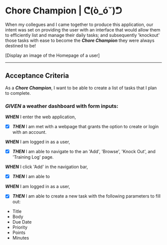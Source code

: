 # Chore Champion | ᕦ(ò_óˇ)ᕤ
When my collegues and I came together to produce this application, our intent was set on providing the user with an interface that would allow them to efficiently list and manage their daily tasks; and subsequently 'knockout' those tasks with ease to become the ___Chore Champion___ they were always destined to be!

[Display an image of the Homepage of a user]

----

## Acceptance Criteria
As a ___Chore Champion___, I want to be able to create a list of tasks that I plan to complete.

### *GIVEN* a weather dashboard with form inputs:  

***WHEN*** I enter the web application,
- [x] ***THEN*** I am met with a webpage that grants the option to create or login with an account.

***WHEN*** I am logged in as a user,
- [x] ***THEN*** I am able to navigate to the an 'Add', 'Browse', 'Knock Out', and 'Training Log' page.

***WHEN*** I click 'Add' in the navigation bar,
- [x] ***THEN*** I am able to 

***WHEN*** I am logged in as a user,
- [x] ***THEN*** I am able to create a new task with the following parameters to fill out:  
- Title
- Body
- Due Date
- Priority
- Points
- Minutes
 
